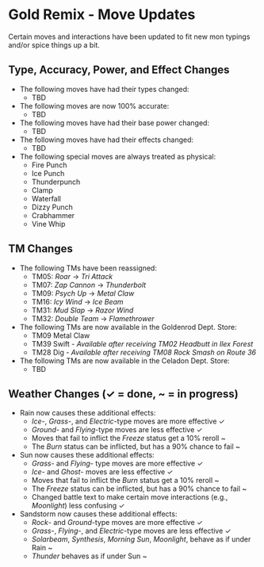 # Gold Remix - Move Updates
Certain moves and interactions have been updated to fit new mon typings and/or spice things up a bit.

## Type, Accuracy, Power, and Effect Changes
- The following moves have had their types changed:
    - TBD
- The following moves are now 100% accurate:
    - TBD
- The following moves have had their base power changed:
    - TBD
- The following moves have had their effects changed:
    - TBD
- The following special moves are always treated as physical:
    - Fire Punch
    - Ice Punch
    - Thunderpunch
    - Clamp
    - Waterfall
    - Dizzy Punch
    - Crabhammer
    - Vine Whip

## TM Changes
- The following TMs have been reassigned:
    - TM05: *Roar* -> *Tri Attack*
    - TM07: *Zap Cannon* -> *Thunderbolt*
    - TM09: *Psych Up* -> *Metal Claw*
    - TM16: *Icy Wind* -> *Ice Beam*
    - TM31: *Mud Slap* -> *Razor Wind*
    - TM32: *Double Team* -> *Flamethrower*
- The following TMs are now available in the Goldenrod Dept. Store:
    - TM09 Metal Claw
    - TM39 Swift *- Available after receiving TM02 Headbutt in Ilex Forest*
    - TM28 Dig *- Available after receiving TM08 Rock Smash on Route 36*
- The following TMs are now available in the Celadon Dept. Store:
    - TBD

## Weather Changes (✓ = done, ~ = in progress)
- Rain now causes these additional effects:
    - *Ice*-, *Grass*-, and *Electric*-type moves are more effective ✓
    - *Ground*- and *Flying*-type moves are less effective ✓
    - Moves that fail to inflict the *Freeze* status get a 10% reroll ~
    - The *Burn* status can be inflicted, but has a 90% chance to fail ~
- Sun now causes these additional effects:
    - *Grass*- and *Flying*- type moves are more effective ✓
    - *Ice*- and *Ghost*- moves are less effective ✓
    - Moves that fail to inflict the *Burn* status get a 10% reroll ~
    - The *Freeze* status can be inflicted, but has a 90% chance to fail ~
    - Changed battle text to make certain move interactions (e.g., *Moonlight*) less confusing ✓
- Sandstorm now causes these additional effects:
    - *Rock*- and *Ground*-type moves are more effective ✓
    - *Grass*-, *Flying*-, and *Electric*-type moves are less effective ✓
    - *Solarbeam*, *Synthesis*, *Morning Sun*, *Moonlight*, behave as if under Rain ~
    - *Thunder* behaves as if under Sun ~